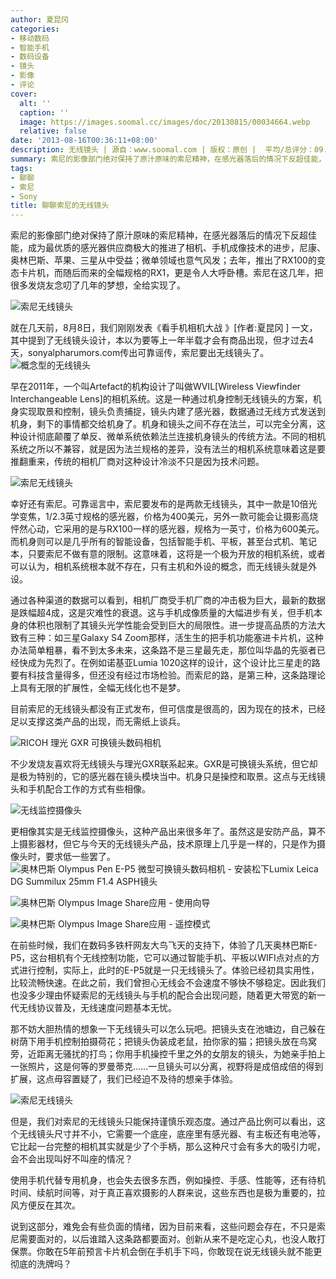 ```yaml
---
author: 夏昆冈
categories:
- 移动数码
- 智能手机
- 数码设备
- 镜头
- 影像
- 评论
cover:
  alt: ''
  caption: ''
  image: https://images.soomal.cc/images/doc/20130815/00034664.webp
  relative: false
date: '2013-08-16T00:36:11+08:00'
description: 无线镜头 | 源自：www.soomal.com | 版权：原创 |  平均/总评分：09.67/464
summary: 索尼的影像部门绝对保持了原汁原味的索尼精神，在感光器落后的情况下反超佳能，成为最优质的感光器供应商极大的推进了相机、手机成像技术的进步，尼康、奥林巴斯、苹果、三星从中受益；微单领域也意气风发；去年，推出了RX100的变态卡片机，而随后而来的全幅规格的RX1，更是令人大呼卧槽。索尼在这几年，把很多发烧友念叨了几年的梦想，全给实现了。
tags:
- 聊聊
- 索尼
- Sony
title: 聊聊索尼的无线镜头
---
```


索尼的影像部门绝对保持了原汁原味的索尼精神，在感光器落后的情况下反超佳能，成为最优质的感光器供应商极大的推进了相机、手机成像技术的进步，尼康、奥林巴斯、苹果、三星从中受益；微单领域也意气风发；去年，推出了RX100的变态卡片机，而随后而来的全幅规格的RX1，更是令人大呼卧槽。索尼在这几年，把很多发烧友念叨了几年的梦想，全给实现了。

![索尼无线镜头](https://images.soomal.cc/images/doc/20130815/00034661.webp)




就在几天前，8月8日，我们刚刚发表《看手机相机大战 》[作者:夏昆冈 ]
一文，其中提到了无线镜头设计，本以为要等上一年半载才会有商品出现，但才过去4天，sonyalpharumors.com传出可靠谣传，索尼要出无线镜头了。
![概念型的无线镜头](https://images.soomal.cc/images/doc/20130808/00034398_01.webp)




早在2011年，一个叫Artefact的机构设计了叫做WVIL[Wireless Viewfinder Interchangeable Lens]的相机系统。这是一种通过机身控制无线镜头的方案，机身实现取景和控制，镜头负责捕捉，镜头内建了感光器，数据通过无线方式发送到机身，剩下的事情都交给机身了。机身和镜头之间不存在法兰，可以完全分离，这种设计彻底颠覆了单反、微单系统依赖法兰连接机身镜头的传统方法。不同的相机系统之所以不兼容，就是因为法兰规格的差异，没有法兰的相机系统意味着这是要推翻重来，传统的相机厂商对这种设计冷淡不只是因为技术问题。

![索尼无线镜头](https://images.soomal.cc/images/doc/20130815/00034662.webp)




幸好还有索尼。可靠谣言中，索尼要发布的是两款无线镜头，其中一款是10倍光学变焦，1/2.3英寸规格的感光器，价格为400美元，另外一款可能会让摄影高烧怦然心动，它采用的是与RX100一样的感光器，规格为一英寸，价格为600美元。而机身则可以是几乎所有的智能设备，包括智能手机、平板，甚至台式机、笔记本，只要索尼不做有意的限制。这意味着，这将是一个极为开放的相机系统，或者可以认为，相机系统根本就不存在，只有主机和外设的概念，而无线镜头就是外设。

通过各种渠道的数据可以看到，相机厂商受手机厂商的冲击极为巨大，最新的数据是跌幅超4成，这是灾难性的衰退。这与手机成像质量的大幅进步有关，但手机本身的体积也限制了其镜头光学性能会受到巨大的局限性。进一步提高品质的方法大致有三种：如三星Galaxy S4 Zoom那样，活生生的把手机功能塞进卡片机，这种办法简单粗暴，看不到太多未来，这条路不是三星最先走，那位叫华晶的先驱者已经快成为先烈了。在例如诺基亚Lumia 1020这样的设计，这个设计比三星走的路要有科技含量得多，但还没有经过市场检验。而索尼的路，是第三种，这条路理论上具有无限的扩展性，全幅无线化也不是梦。

目前索尼的无线镜头都没有正式发布，但可信度是很高的，因为现在的技术，已经足以支撑这类产品的出现，而无需纸上谈兵。

![RICOH 理光 GXR 可换镜头数码相机](https://images.soomal.cc/images/doc/20130815/00034666.webp)




不少发烧友喜欢将无线镜头与理光GXR联系起来。GXR是可换镜头系统，但它却是极为特别的，它的感光器在镜头模块当中。机身只是操控和取景。这点与无线镜头和手机配合工作的方式有些相像。

![无线监控摄像头](https://images.soomal.cc/images/doc/20130815/00034665.webp)




更相像其实是无线监控摄像头，这种产品出来很多年了。虽然这是安防产品，算不上摄影器材，但它与今天的无线镜头产品，技术原理上几乎是一样的，只是作为摄像头时，要求低一些罢了。
![奥林巴斯 Olympus Pen E-P5 微型可换镜头数码相机 - 安装松下Lumix Leica DG Summilux 25mm F1.4 ASPH镜头](https://images.soomal.cc/images/doc/20130703/00032959.webp)




![奥林巴斯 Olympus Image Share应用 - 使用向导](https://images.soomal.cc/images/doc/20130721/00033713_01.webp)




![奥林巴斯 Olympus Image Share应用 - 遥控模式](https://images.soomal.cc/images/doc/20130721/00033719_01.webp)




在前些时候，我们在数码多铁杆网友大鸟飞天的支持下，体验了几天奥林巴斯E-P5，这台相机有个无线控制功能，它可以通过智能手机、平板以WIFI点对点的方式进行控制，实际上，此时的E-P5就是一只无线镜头了。体验已经初具实用性，比较流畅快速。在此之前，我们曾担心无线会不会速度不够快不够稳定。因此我们也没多少理由怀疑索尼的无线镜头与手机的配合会出现问题，随着更大带宽的新一代无线协议普及，无线速度问题基本无忧。

那不妨大胆热情的想象一下无线镜头可以怎么玩吧。把镜头支在池塘边，自己躲在树荫下用手机控制拍摄荷花；把镜头伪装成老鼠，拍你家的猫；把镜头放在鸟窝旁，近距离无骚扰的打鸟；你用手机操控千里之外的女朋友的镜头，为她亲手拍上一张照片，这是何等的罗曼蒂克……一旦镜头可以分离，视野将是成倍成倍的得到扩展，这点毋容置疑了，我们已经迫不及待的想亲手体验。

![索尼无线镜头](https://images.soomal.cc/images/doc/20130815/00034663.webp)




但是，我们对索尼的无线镜头只能保持谨慎乐观态度。通过产品比例可以看出，这个无线镜头尺寸并不小，它需要一个底座，底座里有感光器、有主板还有电池等，它比起一台完整的相机其实就是少了个手柄，那么这种尺寸会有多大的吸引力呢，会不会出现叫好不叫座的情况？

使用手机代替专用机身，也会失去很多东西，例如操控、手感、性能等，还有待机时间、续航时间等，对于真正喜欢摄影的人群来说，这些东西也是极为重要的，拉风方便反在其次。

说到这部分，难免会有些负面的情绪，因为目前来看，这些问题会存在，不只是索尼需要面对的，以后谁踏入这条路都要面对。创新从来不是吃定心丸，也没人敢打保票。你敢在5年前预言卡片机会倒在手机手下吗，你敢现在说无线镜头就不能更彻底的洗牌吗？